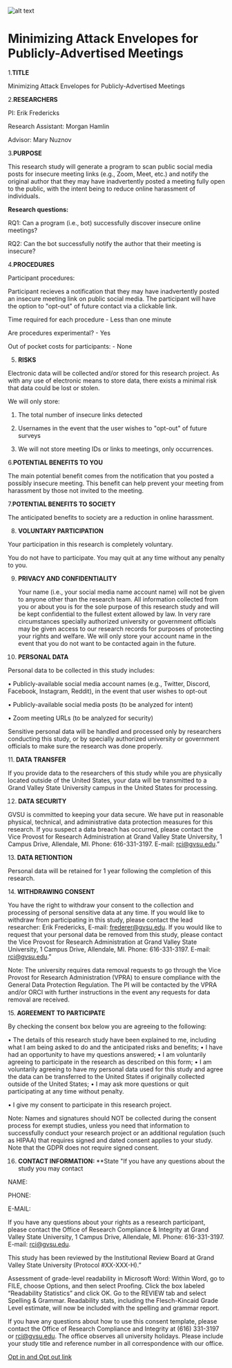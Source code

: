 ![alt text](https://github.com/morgan91-bit/Research/blob/04bd931899f3b2fda83fa48108df98149fb05086/Grand%20Valley%20Logo.png) 

#  Minimizing Attack Envelopes for Publicly-Advertised Meetings
 
 
 1.<b>TITLE</b>

Minimizing Attack Envelopes for Publicly-Advertised Meetings

2.<b>RESEARCHERS</b>

PI: Erik Fredericks

Research Assistant: Morgan Hamlin

 Advisor: Mary Nuznov

3.<b>PURPOSE</b>

This research study will generate a program to scan public social media posts for insecure meeting links (e.g., Zoom, Meet, etc.) and notify the original author that they 	   may have inadvertently posted a meeting fully open to the public, with the intent being to reduce online harassment of individuals.

<b>Research questions:</b>

RQ1: Can a program (i.e., bot) successfully discover insecure online meetings?

RQ2: Can the bot successfully notify the author that their meeting is insecure?

4.<b>PROCEDURES</b>

Participant procedures:		

Participant recieves a notification that they may have inadvertently posted an insecure  meeting link on public social media.  The participant will have the  option to 	"opt-out"  of future contact via a clickable link.
		

Time required for each procedure	-	Less than one minute

Are procedures experimental?	        -	Yes

Out of pocket costs for participants:	-	None

5.	<b>RISKS </b>

Electronic data will be collected and/or stored for this research project. As with any use of electronic means to store data, there exists a minimal risk that data could 	  be lost or stolen.

We will only store:
	
1) The total number of insecure links detected
	
2) Usernames in the event that the user wishes to "opt-out" of future surveys

3) We will not store meeting IDs or links to meetings, only occurrences.

6.<b>POTENTIAL BENEFITS TO YOU </b>

The main potential benefit comes from the notification that you posted a possibly insecure meeting.  This benefit can help prevent your meeting from harassment by those 	 not invited to the meeting.

7.<b>POTENTIAL BENEFITS TO SOCIETY</b>

The anticipated benefits to society are a reduction in online harassment.

8.	  <b>VOLUNTARY PARTICIPATION </b>
  
  Your participation in this research is completely voluntary. 
  
  You do not have to participate. You may quit at any time without any penalty to you. 

  
9. <b>PRIVACY AND CONFIDENTIALITY</b>
  

    Your name (i.e., your social media name account name) will not be given to anyone other than the research team.  All information collected from you or about you is for the 	 sole purpose of this research study and will be kept confidential to the fullest extent allowed by law. In very rare circumstances specially authorized university or 		government officials may be given access to our research records for purposes of protecting your rights and welfare.  We will only store your account name in the event 	that you do not want to be contacted again in the future.

10. <b>PERSONAL DATA</b>

Personal data to be collected in this study includes:
 
•	Publicly-available social media account names (e.g., Twitter, Discord, Facebook, Instagram, Reddit), in the event that user wishes to opt-out

•	Publicly-available social media posts (to be analyzed for intent)
  
•	Zoom meeting URLs (to be analyzed for security)

  Sensitive personal data will be handled and processed only by researchers conducting this study, or by specially authorized university or government officials to make sure the research was done properly.

11.<b> DATA TRANSFER</b>

If you provide data to the researchers of this study while you are physically located outside of the United States, your data will be transmitted to a Grand Valley State University campus in the United States for processing.

12. <b>DATA SECURITY</b>

  GVSU is committed to keeping your data secure. We have put in reasonable physical, technical, and administrative data protection measures for this research. If you suspect a data breach has occurred, please contact the Vice Provost for Research Administration at Grand Valley State University, 1 Campus Drive, Allendale, MI. Phone: 616-331-3197. E-mail: rci@gvsu.edu.”

  13.<b> DATA RETIONTION</b>

  Personal data will be retained for 1 year following the completion of this research.

  14.<b> WITHDRAWING CONSENT </b>

  You have the right to withdraw your consent to the collection and processing of personal sensitive data at any time. If you would like to withdraw from participating in this study, please contact the lead researcher: Erik Fredericks, E-mail: frederer@gvsu.edu. If you would like to request that your personal data be removed from this study, please contact the Vice Provost for Research Administration at Grand Valley State University, 1 Campus Drive, Allendale, MI. Phone: 616-331-3197. E-mail: [rci@gvsu.edu](rci@gvsu.edu).” 

  Note: The university requires data removal requests to go through the Vice Provost for Research Administration (VPRA) to ensure compliance with the General Data Protection Regulation. The PI will be contacted by the VPRA and/or ORCI with further instructions in the event any requests for data removal are received.

  15.<b> AGREEMENT TO PARTICIPATE</b>

By checking the consent box below you are agreeing to the following: 

•	The details of this research study have been explained to me, including what I am being asked to do and the anticipated risks and benefits; 
•	I have had an opportunity to have my questions answered;
•	I am voluntarily agreeing to participate in the research as described on this form;
•	I am voluntarily agreeing to have my personal data used for this study and agree the data can be transferred to the United States if originally collected outside of the United States;
•	I may ask more questions or quit participating at any time without penalty.


•  I give my consent to participate in this research project.


Note: Names and signatures should NOT be collected during the consent process for exempt studies, unless you need that information to successfully conduct your research project or an additional regulation (such as HIPAA) that requires signed and dated consent applies to your study. Note that the GDPR does not require signed consent. 

  16. <b>CONTACT INFORMATION: </b> **State "If you have any questions about the study you may contact

NAME:

PHONE:

E-MAIL:  	

If you have any questions about your rights as a research participant, please contact the Office of Research Compliance & Integrity at Grand Valley State University, 1 Campus Drive, Allendale, MI. Phone: 616-331-3197. E-mail: [rci@gvsu.edu](rci@gvsu.edu).

This study has been reviewed by the Institutional Review Board at Grand Valley State University (Protocol #XX-XXX-H).”




Assessment of grade-level readability in Microsoft Word: Within Word, go to FILE, choose Options, and then select Proofing. Click the box labeled “Readability Statistics” and click OK. Go to the REVIEW tab and select Spelling & Grammar. Readability stats, including the Flesch-Kincaid Grade Level estimate, will now be included with the spelling and grammar report.


If you have any questions about how to use this consent template, please contact the Office of Research Compliance and Integrity at (616) 331-3197 or rci@gvsu.edu. The office observes all university holidays. Please include your study title and reference number in all correspondence with our office.
  
  
  
[Opt in and Opt out link](https://forms.office.com/Pages/ResponsePage.aspx?id=6c-lt57zhkKHenpCYBFGVMq-hnnReA5Epq414b_ME61UOExXSUJNTUtXR1VNRzFWSjJPV0IwSlE0Ui4u)

